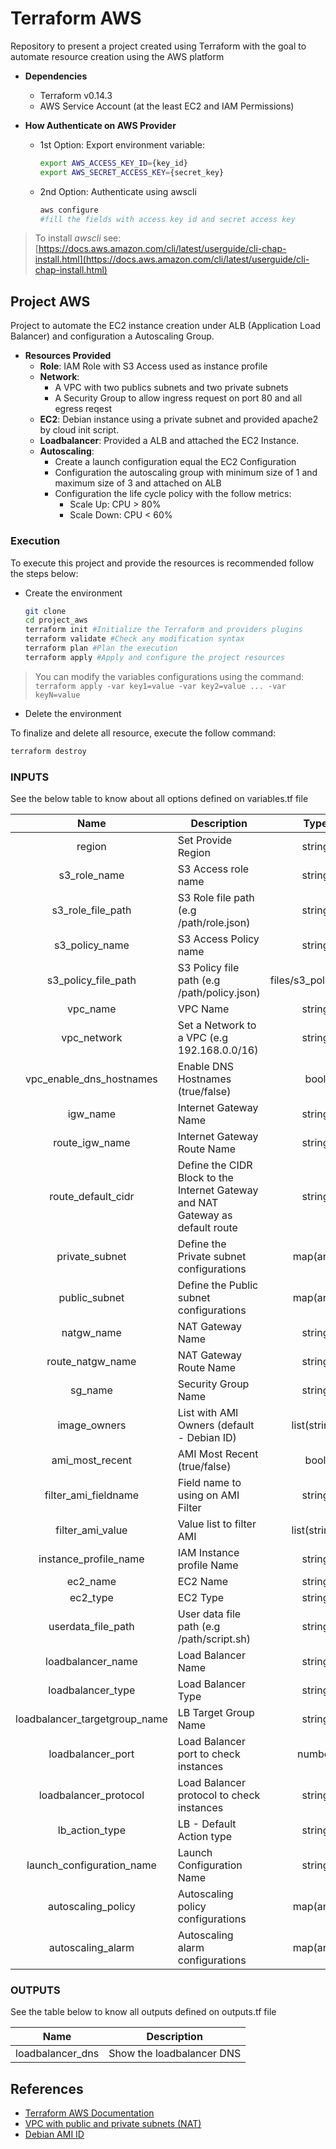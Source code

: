 # Terraform AWS

Repository to present a project created using Terraform with the goal to automate resource creation using the AWS platform

* **Dependencies**
  - Terraform v0.14.3
  - AWS Service Account (at the least EC2 and IAM Permissions)

* **How Authenticate on AWS Provider**
  -  1st Option: Export environment variable:

     ```bash
     export AWS_ACCESS_KEY_ID={key_id}
     export AWS_SECRET_ACCESS_KEY={secret_key}
     ```

  - 2nd Option: Authenticate using awscli
    ```bash
    aws configure
    #fill the fields with access key id and secret access key
    ```

> To install _awscli_ see: [https://docs.aws.amazon.com/cli/latest/userguide/cli-chap-install.html](https://docs.aws.amazon.com/cli/latest/userguide/cli-chap-install.html)

## Project AWS

Project to automate the EC2 instance creation under ALB (Application Load Balancer) and configuration a Autoscaling Group. 

* **Resources Provided**
  - **Role**: IAM Role with S3 Access used as instance profile
  - **Network**: 
    - A VPC with two publics subnets and two private subnets 
    - A Security Group to allow ingress request on port 80 and all egress reqest
  - **EC2**: Debian instance using a private subnet and provided apache2 by cloud init script.
  - **Loadbalancer**: Provided a ALB and attached the EC2 Instance.
  - **Autoscaling**: 
    - Create a launch configuration equal the EC2 Configuration 
    - Configuration the autoscaling group with minimum size of 1 and maximum size of 3 and attached on ALB
    - Configuration the life cycle policy with the follow metrics:
      - Scale Up: CPU > 80%
      - Scale Down: CPU < 60% 

### Execution

To execute this project and provide the resources is recommended follow the steps below:

* Create the environment 

  ```bash
  git clone 
  cd project_aws
  terraform init #Initialize the Terraform and providers plugins
  terraform validate #Check any modification syntax
  terraform plan #Plan the execution 
  terraform apply #Apply and configure the project resources
  ```

> You can modify the variables configurations using the command: `terraform apply -var key1=value -var key2=value ... -var keyN=value`

* Delete the environment

To finalize and delete all resource, execute the follow command:

  ```bash
  terraform destroy
  ```

### INPUTS

See the below table to know about all options defined on variables.tf file

Name | Description | Type | Default | 
:----: | ----------- | :----: | :-------: |
region | Set Provide Region | string | us-east-1
s3_role_name | S3 Access role name | string | s3-access-role
s3_role_file_path | S3 Role file path (e.g /path/role.json) | string | files/s3_role.json
s3_policy_name | S3 Access Policy name | string | s3-access-policy
s3_policy_file_path | S3 Policy file path (e.g /path/policy.json) | files/s3_policy.json
vpc_name | VPC Name | string | vpc-web
vpc_network | Set a Network to a VPC (e.g 192.168.0.0/16) | string | 192.168.0.0/16
vpc_enable_dns_hostnames | Enable DNS Hostnames (true/false) | bool | true
igw_name | Internet Gateway Name | string | igw-web 
route_igw_name | Internet Gateway Route Name | string | route-igw
route_default_cidr | Define the CIDR Block to the Internet Gateway and NAT Gateway as default route | string | 0.0.0.0/0
private_subnet | Define the Private subnet configurations | map(any) | see variables.tf line 70
public_subnet | Define the Public subnet configurations | map(any) | see variables.tf line 85
natgw_name | NAT Gateway Name | string | nat-gw
route_natgw_name | NAT Gateway Route Name | string | route-natgw
sg_name | Security Group Name | string | fw-web |
image_owners | List with AMI Owners (default - Debian ID) | list(string) | ["136693071363"]
ami_most_recent | AMI Most Recent (true/false) | bool | true
filter_ami_fieldname | Field name to using on AMI Filter | string | name
filter_ami_value | Value list to filter AMI | list(string) | ["debian-10-amd64-\*"]
instance_profile_name | IAM Instance profile Name | string | s3_access_profile-ec2
ec2_name | EC2 Name | string | instance-web
ec2_type | EC2 Type | string | t2.micro 
userdata_file_path | User data file path (e.g /path/script.sh) | string | files/apache.sh
loadbalancer_name | Load Balancer Name | string | lb-web 
loadbalancer_type | Load Balancer Type | string | application
loadbalancer_targetgroup_name | LB Target Group Name | string | lb-tg-web 
loadbalancer_port  |Load Balancer port to check instances | number | 80
loadbalancer_protocol | Load Balancer protocol to check instances | string | HTTP
lb_action_type | LB - Default Action type | string | forward
launch_configuration_name | Launch Configuration Name | string | lc-web | 
autoscaling_policy | Autoscaling policy configurations | map(any) | see variables.tf line 224
autoscaling_alarm | Autoscaling alarm configurations | map(any) | see variables.tf line 241

### OUTPUTS 

See the table below to know all outputs defined on outputs.tf file

Name | Description 
---- | -----------
loadbalancer_dns | Show the loadbalancer DNS

## References

* [Terraform AWS Documentation](https://registry.terraform.io/providers/hashicorp/aws/latest/docs)
* [VPC with public and private subnets (NAT)](https://docs.aws.amazon.com/vpc/latest/userguide/VPC_Scenario2.html)
* [Debian AMI ID](https://wiki.debian.org/Cloud/AmazonEC2Image/Marketplace)

